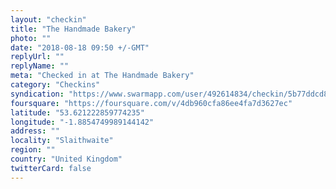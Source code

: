```yaml
---
layout: "checkin"
title: "The Handmade Bakery"
photo: ""
date: "2018-08-18 09:50 +/-GMT"
replyUrl: ""
replyName: ""
meta: "Checked in at The Handmade Bakery"
category: "Checkins"
syndication: "https://www.swarmapp.com/user/492614834/checkin/5b77ddcd835c9a002ca65c83"
foursquare: "https://foursquare.com/v/4db960cfa86ee4fa7d3627ec"
latitude: "53.621222859774235"
longitude: "-1.8854749989144142"
address: ""
locality: "Slaithwaite"
region: ""
country: "United Kingdom"
twitterCard: false
---
```


